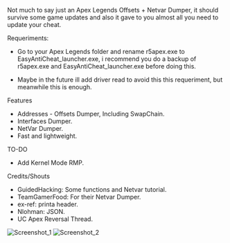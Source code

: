 Not much to say just an Apex Legends Offsets + Netvar Dumper, it should survive some game updates and also it gave to you almost all you need to update your cheat.

Requeriments:

- Go to your Apex Legends folder and rename r5apex.exe to EasyAntiCheat_launcher.exe, i recommend you do a backup of r5apex.exe and EasyAntiCheat_launcher.exe before doing this.

- Maybe in the future ill add driver read to avoid this this requeriment, but meanwhile this is enough.

Features
- Addresses - Offsets Dumper, Including SwapChain.
- Interfaces Dumper.
- NetVar Dumper.
- Fast and lightweight.

TO-DO
- Add Kernel Mode RMP.

Credits/Shouts
- GuidedHacking: Some functions and Netvar tutorial.
- TeamGamerFood: For their Netvar Dumper.
- ex-ref: printa header.
- Nlohman: JSON.
- UC Apex Reversal Thread.

![Screenshot_1](https://user-images.githubusercontent.com/48286749/126074929-7c4f4941-ab24-4879-b634-a04ca39b05bd.png)
![Screenshot_2](https://user-images.githubusercontent.com/48286749/126074931-4ae9e962-2256-4aaf-a5d9-14a1d0d47104.png)
